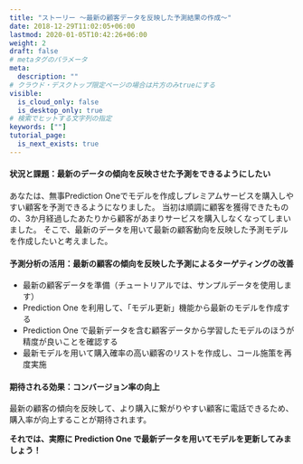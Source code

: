 ```yaml
---
title: "ストーリー ～最新の顧客データを反映した予測結果の作成～"
date: 2018-12-29T11:02:05+06:00
lastmod: 2020-01-05T10:42:26+06:00
weight: 2
draft: false
# metaタグのパラメータ
meta:
  description: ""
# クラウド・デスクトップ限定ページの場合は片方のみtrueにする
visible:
  is_cloud_only: false
  is_desktop_only: true
# 検索でヒットする文字列の指定
keywords: [""]
tutorial_page:
  is_next_exists: true
---
```


#### 状況と課題：最新のデータの傾向を反映させた予測をできるようにしたい

あなたは、無事Prediction Oneでモデルを作成しプレミアムサービスを購入しやすい顧客を予測できるようになりました。
当初は順調に顧客を獲得できたものの、3か月経過したあたりから顧客があまりサービスを購入しなくなってしまいました。
そこで、最新のデータを用いて最新の顧客動向を反映した予測モデルを作成したいと考えました。

#### 予測分析の活用：最新の顧客の傾向を反映した予測によるターゲティングの改善

- 最新の顧客データを準備（チュートリアルでは、サンプルデータを使用します）
- Prediction One を利用して、「モデル更新」機能から最新のモデルを作成する
- Prediction One で最新データを含む顧客データから学習したモデルのほうが精度が良いことを確認する
- 最新モデルを用いて購入確率の高い顧客のリストを作成し、コール施策を再度実施

#### 期待される効果：コンバージョン率の向上

最新の顧客の傾向を反映して、より購入に繋がりやすい顧客に電話できるため、購入率が向上することが期待されます。

**それでは、実際に Prediction One で最新データを用いてモデルを更新してみましょう！**
